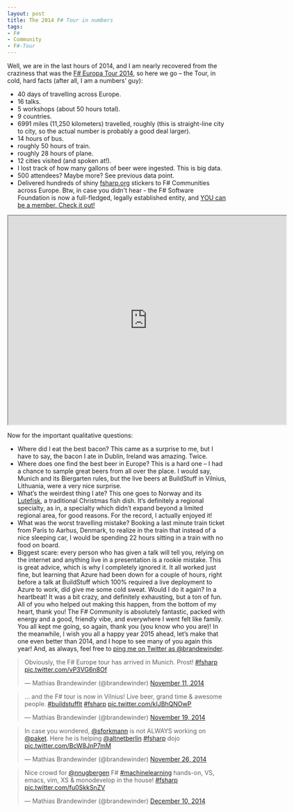 ```yaml
---
layout: post
title: The 2014 F# Tour in numbers
tags:
- F#
- Community
- F#-Tour
---
```


Well, we are in the last hours of 2014, and I am nearly recovered from the craziness that was the [F# Europa Tour 2014](http://brandewinder.com/2014/10/12/More-fsharp-Tourism-Europa-Tour-2014/), so here we go – the Tour, in cold, hard facts (after all, I am a numbers’ guy):

* 40 days of travelling across Europe.
* 16 talks.
* 5 workshops (about 50 hours total).
* 9 countries.
* 6991 miles (11,250 kilometers) travelled, roughly (this is straight-line city to city, so the actual number is probably a good deal larger).
* 14 hours of bus.
* roughly 50 hours of train.
* roughly 28 hours of plane.
* 12 cities visited (and spoken at!).
* I lost track of how many gallons of beer were ingested. This is big data.
* 500 attendees? Maybe more? See previous data point.
* Delivered hundreds of shiny [fsharp.org](www.fsharp.org) stickers to F# Communities across Europe. Btw, in case you didn't hear - the F# Software Foundation is now a full-fledged, legally established entity, and [YOU can be a member. Check it out!](http://foundation.fsharp.org/join)

<iframe src="https://www.google.com/maps/d/embed?mid=zJ4Wo5XaR4h8.k8AKySfC_hGs" width="640" height="480"></iframe>

<!--more-->

Now for the important qualitative questions:

* Where did I eat the best bacon? This came as a surprise to me, but I have to say, the bacon I ate in Dublin, Ireland was amazing. Twice.
* Where does one find the best beer in Europe? This is a hard one – I had a chance to sample great beers from all over the place. I would say, Munich and its Biergarten rules, but the live beers at BuildStuff in Vilnius, Lithuania, were a very nice surprise.
* What’s the weirdest thing I ate? This one goes to Norway and its [Lutefisk](http://en.wikipedia.org/wiki/Lutefisk), a traditional Christmas fish dish. It’s definitely a regional specialty, as in, a specialty which didn’t expand beyond a limited regional area, for good reasons. For the record, I actually enjoyed it!
* What was the worst travelling mistake? Booking a last minute train ticket from Paris to Aarhus, Denmark, to realize in the train that instead of a nice sleeping car, I would be spending 22 hours sitting in a train with no food on board.
* Biggest scare: every person who has given a talk will tell you, relying on the internet and anything live in a presentation is a rookie mistake. This is great advice, which is why I completely ignored it. It all worked just fine, but learning that Azure had been down for a couple of hours, right before a talk at BuildStuff which 100% required a live deployment to Azure to work, did give me some cold sweat.
Would I do it again? In a heartbeat! It was a bit crazy, and definitely exhausting, but a ton of fun. All of you who helped out making this happen, from the bottom of my heart, thank you! The F# Community is absolutely fantastic, packed with energy and a good, friendly vibe, and everywhere I went felt like family. You all kept me going, so again, thank you (you know who you are)! In the meanwhile, I wish you all a happy year 2015 ahead, let’s make that one even better than 2014, and I hope to see many of you again this year! And, as always, feel free to [ping me on Twitter as @brandewinder](https://twitter.com/brandewinder/).

<blockquote class="twitter-tweet" lang="en"><p>Obviously, the F# Europe tour has arrived in Munich. Prost! <a href="https://twitter.com/hashtag/fsharp?src=hash">#fsharp</a> <a href="http://t.co/vP3VG6n8Of">pic.twitter.com/vP3VG6n8Of</a></p>&mdash; Mathias Brandewinder (@brandewinder) <a href="https://twitter.com/brandewinder/status/532273358348763136">November 11, 2014</a></blockquote> <script async src="//platform.twitter.com/widgets.js" charset="utf-8"></script>  

<blockquote class="twitter-tweet" lang="en"><p>... and the F# tour is now in Vilnius! Live beer, grand time &amp; awesome people. <a href="https://twitter.com/hashtag/buildstufflt?src=hash">#buildstufflt</a> <a href="https://twitter.com/hashtag/fsharp?src=hash">#fsharp</a> <a href="http://t.co/kIJBhQNOwP">pic.twitter.com/kIJBhQNOwP</a></p>&mdash; Mathias Brandewinder (@brandewinder) <a href="https://twitter.com/brandewinder/status/535157675529887745">November 19, 2014</a></blockquote> <script async src="//platform.twitter.com/widgets.js" charset="utf-8"></script>  

<blockquote class="twitter-tweet" lang="en"><p>In case you wondered, <a href="https://twitter.com/sforkmann">@sforkmann</a> is not ALWAYS working on <a href="https://twitter.com/Paket">@paket</a>. Here he is helping <a href="https://twitter.com/altnetberlin">@altnetberlin</a> <a href="https://twitter.com/hashtag/fsharp?src=hash">#fsharp</a> dojo <a href="http://t.co/BcW8JnP7mM">pic.twitter.com/BcW8JnP7mM</a></p>&mdash; Mathias Brandewinder (@brandewinder) <a href="https://twitter.com/brandewinder/status/537691908395773952">November 26, 2014</a></blockquote> <script async src="//platform.twitter.com/widgets.js" charset="utf-8"></script>  

<blockquote class="twitter-tweet" lang="en"><p>Nice crowd for <a href="https://twitter.com/NNUGBergen">@nnugbergen</a> F# <a href="https://twitter.com/hashtag/machinelearning?src=hash">#machinelearning</a> hands-on, VS, emacs, vim, XS &amp; monodevelop in the house! <a href="https://twitter.com/hashtag/fsharp?src=hash">#fsharp</a> <a href="http://t.co/fu0SkkSnZV">pic.twitter.com/fu0SkkSnZV</a></p>&mdash; Mathias Brandewinder (@brandewinder) <a href="https://twitter.com/brandewinder/status/542759137797754880">December 10, 2014</a></blockquote> <script async src="//platform.twitter.com/widgets.js" charset="utf-8"></script></div>
